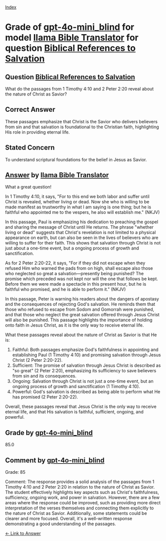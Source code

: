 
[Index](../../../../index.md)
# Grade of [gpt-4o-mini_blind](../../../grading_models/gpt-4o-mini_blind.md) for model [llama Bible Translator](../../../answering_models/llama_Bible_Translator.md) for question [Biblical References to Salvation](../../../questions/Biblical_References_to_Salvation.md)

## Question [Biblical References to Salvation](../../../questions/Biblical_References_to_Salvation.md)
What do the passages from 1 Timothy 4:10 and 2 Peter 2:20 reveal about the nature of Christ as Savior?

## Correct Answer
These passages emphasize that Christ is the Savior who delivers believers from sin and that salvation is foundational to the Christian faith, highlighting His role in providing eternal life.

## Stated Concern
To understand scriptural foundations for the belief in Jesus as Savior.

## [Answer](../Biblical_References_to_Salvation.md) by [llama Bible Translator](../../../answering_models/llama_Bible_Translator.md)
What a great question!

In 1 Timothy 4:10, it says, "For to this end we both labor and suffer until Christ is revealed, whether living or dead. Now she who is willing to be made manifest as trustworthy in what I am saying is one thing; but he is faithful who appointed me to the vespers, he also will establish me." (NKJV)

In this passage, Paul is emphasizing his dedication to preaching the gospel and sharing the message of Christ until He returns. The phrase "whether living or dead" suggests that Christ's revelation is not limited to a physical appearance on earth, but can also be seen in the lives of believers who are willing to suffer for their faith. This shows that salvation through Christ is not just about a one-time event, but a ongoing process of growth and sanctification.

As for 2 Peter 2:20-22, it says, "For if they did not escape when they refused Him who warned the pads from on high, shall escape also those who neglected so great a salvation—presently being punished? The promise which preceded was not kept nor will the one that follows be kept. Before them we were made a spectacle in this present hour, but he is faithful who promised, and he is able to perform it." (NKJV)

In this passage, Peter is warning his readers about the dangers of apostasy and the consequences of rejecting God's salvation. He reminds them that those who refused to escape from Sodom and Gomorrah were punished, and that those who neglect the great salvation offered through Jesus Christ will also be punished. This passage highlights the importance of holding onto faith in Jesus Christ, as it is the only way to receive eternal life.

What these passages reveal about the nature of Christ as Savior is that He is:

1. Faithful: Both passages emphasize God's faithfulness in appointing and establishing Paul (1 Timothy 4:10) and promising salvation through Jesus Christ (2 Peter 2:20-22).
2. Sufficient: The promise of salvation through Jesus Christ is described as "so great" (2 Peter 2:20), emphasizing its sufficiency to save believers from sin and its consequences.
3. Ongoing: Salvation through Christ is not just a one-time event, but an ongoing process of growth and sanctification (1 Timothy 4:10).
4. Powerful: God's salvation is described as being able to perform what He has promised (2 Peter 2:20-22).

Overall, these passages reveal that Jesus Christ is the only way to receive eternal life, and that His salvation is faithful, sufficient, ongoing, and powerful.

## Grade by [gpt-4o-mini_blind](../../../grading_models/gpt-4o-mini_blind.md)
85.0

## Comment by [gpt-4o-mini_blind](../../../grading_models/gpt-4o-mini_blind.md)
Grade: 85

Comment: The response provides a solid analysis of the passages from 1 Timothy 4:10 and 2 Peter 2:20 in relation to the nature of Christ as Savior. The student effectively highlights key aspects such as Christ's faithfulness, sufficiency, ongoing work, and power in salvation. However, there are a few areas where the response could be improved, such as providing more direct interpretation of the verses themselves and connecting them explicitly to the nature of Christ as Savior. Additionally, some statements could be clearer and more focused. Overall, it's a well-written response demonstrating a good understanding of the passages.

[&lt;- Link to Answer](../Biblical_References_to_Salvation.md)
